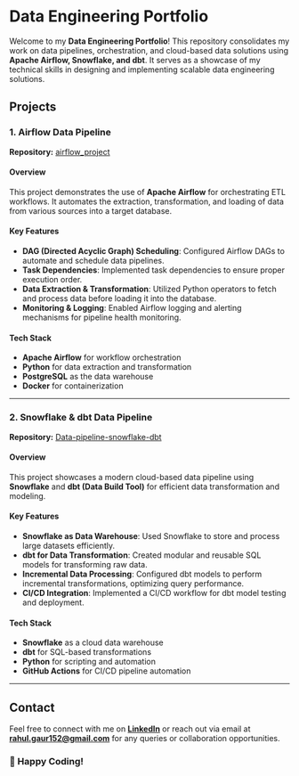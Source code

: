 # Data Engineering Portfolio

Welcome to my **Data Engineering Portfolio**! This repository consolidates my work on data pipelines, orchestration, and cloud-based data solutions using **Apache Airflow, Snowflake, and dbt**. It serves as a showcase of my technical skills in designing and implementing scalable data engineering solutions.

## Projects

### 1. Airflow Data Pipeline
**Repository:** [airflow_project](https://github.com/iRahulGaur/airflow_project)

#### Overview
This project demonstrates the use of **Apache Airflow** for orchestrating ETL workflows. It automates the extraction, transformation, and loading of data from various sources into a target database.

#### Key Features
- **DAG (Directed Acyclic Graph) Scheduling**: Configured Airflow DAGs to automate and schedule data pipelines.
- **Task Dependencies**: Implemented task dependencies to ensure proper execution order.
- **Data Extraction & Transformation**: Utilized Python operators to fetch and process data before loading it into the database.
- **Monitoring & Logging**: Enabled Airflow logging and alerting mechanisms for pipeline health monitoring.

#### Tech Stack
- **Apache Airflow** for workflow orchestration
- **Python** for data extraction and transformation
- **PostgreSQL** as the data warehouse
- **Docker** for containerization

---

### 2. Snowflake & dbt Data Pipeline
**Repository:** [Data-pipeline-snowflake-dbt](https://github.com/iRahulGaur/Data-pipeline-snowflake-dbt)

#### Overview
This project showcases a modern cloud-based data pipeline using **Snowflake** and **dbt (Data Build Tool)** for efficient data transformation and modeling.

#### Key Features
- **Snowflake as Data Warehouse**: Used Snowflake to store and process large datasets efficiently.
- **dbt for Data Transformation**: Created modular and reusable SQL models for transforming raw data.
- **Incremental Data Processing**: Configured dbt models to perform incremental transformations, optimizing query performance.
- **CI/CD Integration**: Implemented a CI/CD workflow for dbt model testing and deployment.

#### Tech Stack
- **Snowflake** as a cloud data warehouse
- **dbt** for SQL-based transformations
- **Python** for scripting and automation
- **GitHub Actions** for CI/CD pipeline automation

---
## Contact
Feel free to connect with me on **[LinkedIn](https://www.linkedin.com/in/irahulgaur)** or reach out via email at **rahul.gaur152@gmail.com** for any queries or collaboration opportunities.

### 🚀 Happy Coding!
